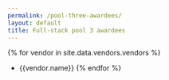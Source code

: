 ```yaml
---
permalink: /pool-three-awardees/
layout: default
title: Full-stack pool 3 awardees
---
```


{% for vendor in site.data.vendors.vendors %}
- {{vendor.name}}
{% endfor %}